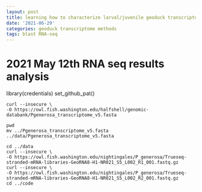 ```yaml
---
layout: post
title: learning how to characterize larval/juvenile geoduck transcriptomes
date: '2021-06-29'
categories: geoduck transcriptome methods
tags: blast RNA-seq
---
```


# 2021 May 12th RNA seq results analysis 

library(credentials)
set_github_pat()

```{bash}
curl --insecure \
-O https://owl.fish.washington.edu/halfshell/genomic-databank/Pgenerosa_transcriptome_v5.fasta
```

```{bash}
pwd
mv ../Pgenerosa_transcriptome_v5.fasta ../data/Pgenerosa_transcriptome_v5.fasta
```
```{bash}
cd ../data
curl --insecure \
-O https://owl.fish.washington.edu/nightingales/P_generosa/Trueseq-stranded-mRNA-libraries-GeoRNA8-H1-NR021_S5_L002_R1_001.fastq.gz
curl --insecure \
-O https://owl.fish.washington.edu/nightingales/P_generosa/Trueseq-stranded-mRNA-libraries-GeoRNA8-H1-NR021_S5_L002_R2_001.fastq.gz
cd ../code
```
